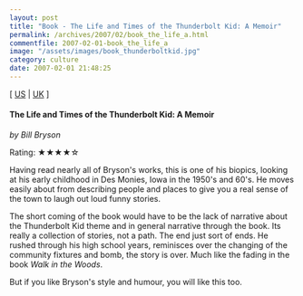 ```yaml
---
layout: post
title: "Book - The Life and Times of the Thunderbolt Kid: A Memoir"
permalink: /archives/2007/02/book_the_life_a.html
commentfile: 2007-02-01-book_the_life_a
image: "/assets/images/book_thunderboltkid.jpg"
category: culture
date: 2007-02-01 21:48:25
---
```


\[ [US](http://www.amazon.com/o/asin/076791936X) | [UK](http://www.amazon.co.uk/o/asin/076791936X) \]

#### The Life and Times of the Thunderbolt Kid: A Memoir

_by Bill Bryson_

Rating: ★★★★☆

Having read nearly all of Bryson's works, this is one of his biopics, looking at his early childhood in Des Monies, Iowa in the 1950's and 60's. He moves easily about from describing people and places to give you a real sense of the town to laugh out loud funny stories.

The short coming of the book would have to be the lack of narrative about the Thunderbolt Kid theme and in general narrative through the book. Its really a collection of stories, not a path. The end just sort of ends. He rushed through his high school years, reminisces over the changing of the community fixtures and bomb, the story is over. Much like the fading in the book _Walk in the Woods_.

But if you like Bryson's style and humour, you will like this too.

